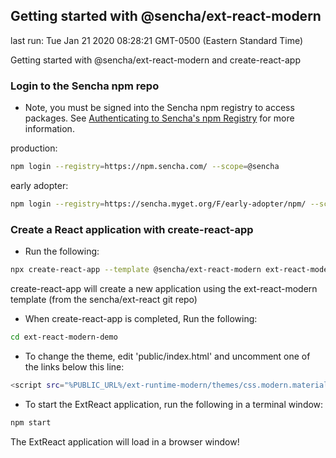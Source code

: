 ## Getting started with @sencha/ext-react-modern

last run: Tue Jan 21 2020 08:28:21 GMT-0500 (Eastern Standard Time)

Getting started with @sencha/ext-react-modern and create-react-app

### Login to the Sencha npm repo

* Note, you must be signed into the Sencha npm registry to access packages.
See [Authenticating to Sencha's npm Registry](getting_started.html#getting_started_-_authenticating_to_sencha_s_npm_registry)
for more information.

production:

```sh
npm login --registry=https://npm.sencha.com/ --scope=@sencha
```

early adopter:

```sh
npm login --registry=https://sencha.myget.org/F/early-adopter/npm/ --scope=@sencha
```

### Create a React application with create-react-app

- Run the following:

```sh
npx create-react-app --template @sencha/ext-react-modern ext-react-modern-demo
```

create-react-app will create a new application using the ext-react-modern template
(from the sencha/ext-react git repo)

- When create-react-app is completed, Run the following:

```sh
cd ext-react-modern-demo
```

- To change the theme, edit 'public/index.html' and uncomment one of the links below this line:

```sh
<script src="%PUBLIC_URL%/ext-runtime-modern/themes/css.modern.material.js"></script>
```

- To start the ExtReact application, run the following in a terminal window:

```sh
npm start
```

The ExtReact application will load in a browser window!
